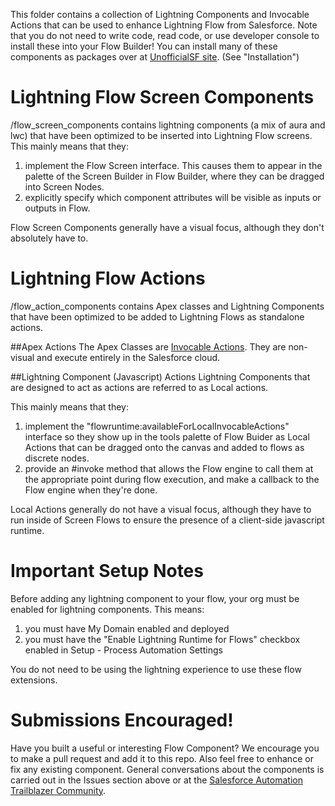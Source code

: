 
This folder contains a collection of Lightning Components and Invocable Actions that can be used to enhance Lightning Flow from Salesforce. Note that you do not need to write code, read code, or use developer console to install these into your Flow Builder! You can install many of these components as packages over at [UnofficialSF site](http://unofficialsf.com). (See "Installation")


# Lightning Flow Screen Components
/flow_screen_components contains lightning components (a mix of aura and lwc) that have been optimized to be inserted into Lightning Flow screens. This mainly means that they:
1) implement the Flow Screen interface. This causes them to appear in the palette of the Screen Builder in Flow Builder, where they  can be dragged into Screen Nodes.
2) explicitly specify which component attributes will be visible as inputs or outputs in Flow.  

Flow Screen Components generally have a visual focus, although they don't absolutely have to.


# Lightning Flow Actions
/flow_action_components contains Apex classes and Lightning Components  that have been optimized to be added to Lightning Flows as standalone actions. 

##Apex Actions
The Apex Classes are [Invocable Actions](https://unofficialsf.com/developing-flow-actions/). They are non-visual and execute entirely in the Salesforce cloud.

##Lightning Component (Javascript) Actions
Lightning Components that are designed to act as actions are referred to as Local actions. 

This mainly means that they:
1) implement the "flowruntime:availableForLocalInvocableActions" interface so they show up in the tools palette of Flow Buider as Local Actions that can be dragged onto the canvas and added to flows as discrete nodes. 
2) provide an #invoke method that allows the Flow engine to call them at the appropriate point during flow execution, and make a callback to the Flow engine when they're done.

Local Actions generally do not have a visual focus, although they have to run inside of Screen Flows to ensure the presence of a client-side javascript runtime.


# Important Setup Notes
Before adding any lightning component to your flow, your org must be enabled for lightning components. This means:
1) you must have My Domain enabled and deployed
2) you must have the "Enable Lightning Runtime for Flows" checkbox enabled in Setup - Process Automation Settings

You do not need to be using the lightning experience to use these flow extensions.

# Submissions Encouraged!
Have you built a useful or interesting Flow Component? We encourage you to make a pull request and add it to this repo. Also feel free to enhance or fix any existing component. General conversations about the components is carried out in the Issues section above or at the [Salesforce Automation Trailblazer Community](https://success.salesforce.com/_ui/core/chatter/groups/GroupProfilePage?g=0F9300000001rzcCAA).

